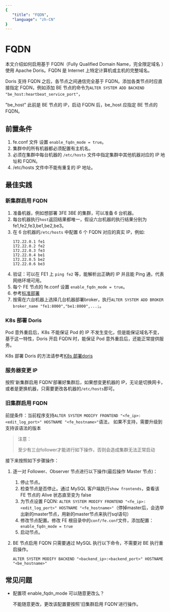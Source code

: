 ```yaml
---
{
   "title": "FQDN",
   "language": "zh-CN"
}
---
```


<!--
Licensed to the Apache Software Foundation (ASF) under one
or more contributor license agreements.  See the NOTICE file
distributed with this work for additional information
regarding copyright ownership.  The ASF licenses this file
to you under the Apache License, Version 2.0 (the
"License"); you may not use this file except in compliance
with the License.  You may obtain a copy of the License at

  http://www.apache.org/licenses/LICENSE-2.0

Unless required by applicable law or agreed to in writing,
software distributed under the License is distributed on an
"AS IS" BASIS, WITHOUT WARRANTIES OR CONDITIONS OF ANY
KIND, either express or implied.  See the License for the
specific language governing permissions and limitations
under the License.
-->

# FQDN

<version since="2.0"></version>

本文介绍如何启用基于 FQDN（Fully Qualified Domain Name，完全限定域名 ）使用 Apache Doris。FQDN 是 Internet 上特定计算机或主机的完整域名。

Doris 支持 FQDN 之后，各节点之间通信完全基于 FQDN。添加各类节点时应直接指定 FQDN，例如添加 BE 节点的命令为`ALTER SYSTEM ADD BACKEND "be_host:heartbeat_service_port"`，

"be_host" 此前是 BE 节点的 IP，启动 FQDN 后，be_host 应指定 BE 节点的 FQDN。

## 前置条件

1. fe.conf 文件 设置 `enable_fqdn_mode = true`。
2. 集群中的所有机器都必须配置有主机名。
3. 必须在集群中每台机器的 `/etc/hosts` 文件中指定集群中其他机器对应的 IP 地址和 FQDN。
4. /etc/hosts 文件中不能有重复的 IP 地址。

## 最佳实践

### 新集群启用 FQDN

1. 准备机器，例如想部署 3FE 3BE 的集群，可以准备 6 台机器。
2. 每台机器执行`host`返回结果都唯一，假设六台机器的执行结果分别为 fe1,fe2,fe3,be1,be2,be3。
3. 在 6 台机器的`/etc/hosts` 中配置 6 个 FQDN 对应的真实 IP，例如:
   ```
   172.22.0.1 fe1
   172.22.0.2 fe2
   172.22.0.3 fe3
   172.22.0.4 be1
   172.22.0.5 be2
   172.22.0.6 be3
   ```
4. 验证：可以在 FE1 上 `ping fe2` 等，能解析出正确的 IP 并且能 Ping 通，代表网络环境可用。
5. 每个 FE 节点的 fe.conf 设置 `enable_fqdn_mode = true`。
6. 参考[标准部署](../../install/standard-deployment.md)
7. 按需在六台机器上选择几台机器部署broker，执行`ALTER SYSTEM ADD BROKER broker_name "fe1:8000","be1:8000",...;`。

### K8s 部署 Doris

Pod 意外重启后，K8s 不能保证 Pod 的 IP 不发生变化，但是能保证域名不变，基于这一特性，Doris 开启 FQDN 时，能保证 Pod 意外重启后，还能正常提供服务。

K8s 部署 Doris 的方法请参考[K8s 部署doris](../../install/k8s-deploy.md)

### 服务器变更 IP

按照'新集群启用 FQDN'部署好集群后，如果想变更机器的 IP，无论是切换网卡，或者是更换机器，只需要更改各机器的`/etc/hosts`即可。

### 旧集群启用 FQDN

前提条件：当前程序支持`ALTER SYSTEM MODIFY FRONTEND "<fe_ip>:<edit_log_port>" HOSTNAME "<fe_hostname>"`语法，
如果不支持，需要升级到支持该语法的版本

>注意：
>
> 至少有三台follower才能进行如下操作，否则会造成集群无法正常启动

接下来按照如下步骤操作：

1. 逐一对 Follower、Observer 节点进行以下操作(最后操作 Master 节点)：

    1. 停止节点。
    2. 检查节点是否停止。通过 MySQL 客户端执行`show frontends`，查看该 FE 节点的 Alive 状态直至变为 false
    3. 为节点设置 FQDN: `ALTER SYSTEM MODIFY FRONTEND "<fe_ip>:<edit_log_port>" HOSTNAME "<fe_hostname>"`（停掉master后，会选举出新的master节点，用新的master节点来执行sql语句）
    4. 修改节点配置。修改 FE 根目录中的`conf/fe.conf`文件，添加配置：`enable_fqdn_mode = true`
    5. 启动节点。
    
2. BE 节点启用 FQDN 只需要通过 MySQL 执行以下命令，不需要对 BE 执行重启操作。

   `ALTER SYSTEM MODIFY BACKEND "<backend_ip>:<backend_port>" HOSTNAME "<be_hostname>"`


## 常见问题

- 配置项 enable_fqdn_mode 可以随意更改么？
 
  不能随意更改，更改该配置要按照'旧集群启用 FQDN'进行操作。
